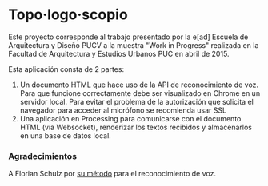# Topo·logo·scopio

Este proyecto corresponde al trabajo presentado por la e[ad] Escuela de Arquitectura y Diseño PUCV a la muestra "Work in Progress" realizada en la Facultad de Arquitectura y Estudios Urbanos PUC en abril de 2015.

Esta aplicación consta de 2 partes:

1. Un documento HTML que hace uso de la API de reconocimiento de voz. Para que funcione correctamente debe ser visualizado en Chrome en un servidor local. Para evitar el problema de la autorización que solicita el navegador para acceder al micrófono se recomienda usar SSL
2. Una aplicación en Processing para comunicarse con el documento HTML (vía Websocket), renderizar los textos recibidos y almacenarlos en una base de datos local.

### Agradecimientos
A Florian Schulz por [su método](http://stt.getflourish.com/) para el reconocimiento de voz.  